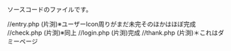 ソースコードのファイルです。

//entry.php (片渕)※ユーザーIcon周りがまだ未完そのほかはほぼ完成
//check.php (片渕)※同上
//login.php (片渕)完成
//thank.php (片渕)＊これはダミーページ
